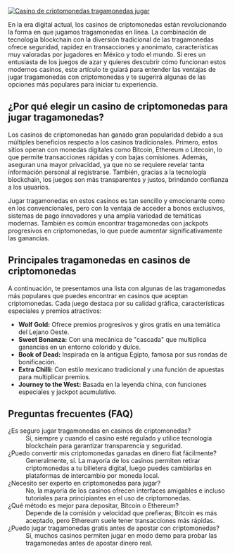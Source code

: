 [![Casino de criptomonedas tragamonedas jugar](https://123-caf.pages.dev/gitsignup.png)](https://vrmoo.ru/Bt82HjjY)

<p>En la era digital actual, los casinos de criptomonedas están revolucionando la forma en que jugamos tragamonedas en línea. La combinación de tecnología blockchain con la diversión tradicional de las tragamonedas ofrece seguridad, rapidez en transacciones y anonimato, características muy valoradas por jugadores en México y todo el mundo. Si eres un entusiasta de los juegos de azar y quieres descubrir cómo funcionan estos modernos casinos, este artículo te guiará para entender las ventajas de jugar tragamonedas con criptomonedas y te sugerirá algunas de las opciones más populares para iniciar tu experiencia.</p>  <h2>¿Por qué elegir un casino de criptomonedas para jugar tragamonedas?</h2> <p>Los casinos de criptomonedas han ganado gran popularidad debido a sus múltiples beneficios respecto a los casinos tradicionales. Primero, estos sitios operan con monedas digitales como Bitcoin, Ethereum o Litecoin, lo que permite transacciones rápidas y con bajas comisiones. Además, aseguran una mayor privacidad, ya que no se requiere revelar tanta información personal al registrarse. También, gracias a la tecnología blockchain, los juegos son más transparentes y justos, brindando confianza a los usuarios.</p>  <p>Jugar tragamonedas en estos casinos es tan sencillo y emocionante como en los convencionales, pero con la ventaja de acceder a bonos exclusivos, sistemas de pago innovadores y una amplia variedad de temáticas modernas. También es común encontrar tragamonedas con jackpots progresivos en criptomonedas, lo que puede aumentar significativamente las ganancias.</p>  <h2>Principales tragamonedas en casinos de criptomonedas</h2> <p>A continuación, te presentamos una lista con algunas de las tragamonedas más populares que puedes encontrar en casinos que aceptan criptomonedas. Cada juego destaca por su calidad gráfica, características especiales y premios atractivos:</p>  <ul>   <li><strong>Wolf Gold:</strong> Ofrece premios progresivos y giros gratis en una temática del Lejano Oeste.</li>   <li><strong>Sweet Bonanza:</strong> Con una mecánica de "cascada" que multiplica ganancias en un entorno colorido y dulce.</li>   <li><strong>Book of Dead:</strong> Inspirada en la antigua Egipto, famosa por sus rondas de bonificación.</li>   <li><strong>Extra Chilli:</strong> Con estilo mexicano tradicional y una función de apuestas para multiplicar premios.</li>   <li><strong>Journey to the West:</strong> Basada en la leyenda china, con funciones especiales y jackpot acumulativo.</li> </ul>  <h2>Preguntas frecuentes (FAQ)</h2>  <dl>   <dt>¿Es seguro jugar tragamonedas en casinos de criptomonedas?</dt>   <dd>Sí, siempre y cuando el casino esté regulado y utilice tecnología blockchain para garantizar transparencia y seguridad.</dd>    <dt>¿Puedo convertir mis criptomonedas ganadas en dinero fiat fácilmente?</dt>   <dd>Generalmente, sí. La mayoría de los casinos permiten retirar criptomonedas a tu billetera digital, luego puedes cambiarlas en plataformas de intercambio por moneda local.</dd>    <dt>¿Necesito ser experto en criptomonedas para jugar?</dt>   <dd>No, la mayoría de los casinos ofrecen interfaces amigables e incluso tutoriales para principiantes en el uso de criptomonedas.</dd>    <dt>¿Qué método es mejor para depositar, Bitcoin o Ethereum?</dt>   <dd>Depende de la comisión y velocidad que prefieras; Bitcoin es más aceptado, pero Ethereum suele tener transacciones más rápidas.</dd>    <dt>¿Puedo jugar tragamonedas gratis antes de apostar con criptomonedas?</dt>   <dd>Sí, muchos casinos permiten jugar en modo demo para probar las tragamonedas antes de apostar dinero real.</dd> </dl>